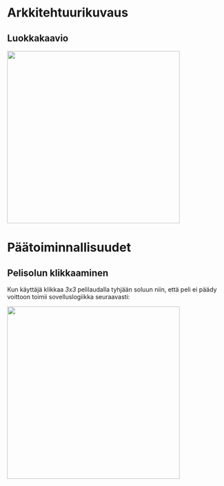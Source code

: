 # Arkkitehtuurikuvaus

## Luokkakaavio

<img src="https://github.com/ikanher/otm-harjoitustyo/blob/master/dokumentointi/images/class-diagram.png" width="400">

# Päätoiminnallisuudet

## Pelisolun klikkaaminen

Kun käyttäjä klikkaa _3x3_ pelilaudalla tyhjään soluun niin, että peli ei päädy voittoon toimii sovelluslogiikka seuraavasti:

<img src="https://github.com/ikanher/otm-harjoitustyo/blob/master/dokumentointi/images/click-on-cell-sequence.png" width="400">

